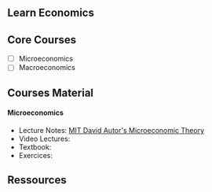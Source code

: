 ## Learn Economics

## Core Courses

- [ ] Microeconomics
- [ ] Macroeconomics

## Courses Material

#### Microeconomics

- Lecture Notes: [MIT David Autor's Microeconomic Theory](https://ocw.mit.edu/courses/economics/14-03-microeconomic-theory-and-public-policy-fall-2016/index.htm)
- Video Lectures:
- Textbook:
- Exercices:

## Ressources

